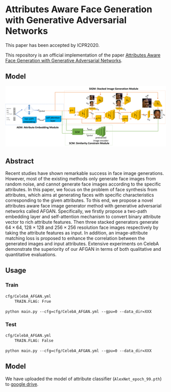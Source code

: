 # Attributes Aware Face Generation with Generative Adversarial Networks

This paper has been accepted by ICPR2020.

This repository is an official implementation of the paper [Attributes Aware Face Generation with Generative Adversarial Networks](https://arxiv.org/abs/2012.01782).
## Model
![AFGAN](./figure/AFGAN.png)
## Abstract
Recent studies have shown remarkable success in face image generations. However, most of the existing methods only generate face images from random noise, and cannot generate face images according to the specific attributes. In this paper, we focus on the problem of face synthesis from attributes, which aims at generating faces with specific characteristics corresponding to the given attributes. To this end, we propose a novel attributes aware face image generator method with generative adversarial networks called AFGAN. Specifically, we firstly propose a two-path embedding layer and self-attention mechanism to convert binary attribute vector to rich attribute features. Then three stacked generators generate $64 \times 64$, $128 \times 128$ and $256 \times 256$ resolution face images respectively by taking the attribute features as input. In addition, an image-attribute matching loss is proposed to enhance the correlation between the generated images and input attributes. Extensive experiments on CelebA demonstrate the superiority of our AFGAN in terms of both qualitative and quantitative evaluations.


## Usage

### Train
    cfg/CelebA_AFGAN.yml
        TRAIN.FLAG: Frue

    python main.py --cfg=cfg/CelebA_AFGAN.yml --gpu=0 --data_dir=XXX

### Test
    cfg/CelebA_AFGAN.yml
        TRAIN.FLAG: False

    python main.py --cfg=cfg/CelebA_AFGAN.yml --gpu=0 --data_dir=XXX

## Model
We have uploaded the model of attribute classifier (`AlexNet_epoch_99.pth`) to [google drive](https://drive.google.com/file/d/15SdegxTqT_rKJnzs2K4Op-mvYwl9cmOQ/view?usp=sharing).